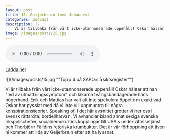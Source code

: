 ```yaml
---
layout: post
title: 15. Geijerbrain (med Johannes)
categories: podcast
description: |-
    Vi är tillbaka från vårt icke-utannonserade uppehåll! Oskar hälsar att han "led av utmattningssymptom" och läkarna tvångsbandagerade hans högerhand. Erik och Mattias har valt att inte spekulera öppet om exakt vad Oskar har pysslat med då vi inte vill uppmuntra till några konspirationsteorier. Speaking of. I det här avsnittet grottar vi ner oss i svensk rättsröta: bordellhärvan. Vi avhandlar bland annat sexiga svenska rikspolischefer, socialdemokratins kopplingar till USA:s underrättelsetjänst och Thorbjörn Fälldins retoriska krumbukter. Det är vår förhoppning att även ni kommer att lida av Geijerbrain efter att ha lyssnat.
image: /images/posts/15.jpg
---
```


<audio controls="controls">
  <source type="audio/mp3" src="/b/15%20-%20Bron%20%C3%B6ver%20R%C3%A4ttvik%20-%20Geijerbrain%20%28med%20Johannes%29.mp3"></source>
</audio>

[Ladda ner](/b/15%20-%20Bron%20%C3%B6ver%20R%C3%A4ttvik%20-%20Geijerbrain%20%28med%20Johannes%29.mp3)

![](/images/posts/15.jpg ""Topp 4 på SÄPO:s åsiktsregister"")

Vi är tillbaka från vårt icke-utannonserade uppehåll! Oskar hälsar att han "led av utmattningssymptom" och läkarna tvångsbandagerade hans högerhand. Erik och Mattias har valt att inte spekulera öppet om exakt vad Oskar har pysslat med då vi inte vill uppmuntra till några konspirationsteorier. Speaking of. I det här avsnittet grottar vi ner oss i svensk rättsröta: bordellhärvan. Vi avhandlar bland annat sexiga svenska rikspolischefer, socialdemokratins kopplingar till USA:s underrättelsetjänst och Thorbjörn Fälldins retoriska krumbukter. Det är vår förhoppning att även ni kommer att lida av Geijerbrain efter att ha lyssnat.
